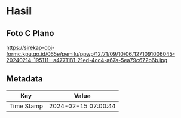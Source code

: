 # Hasil

## Foto C Plano

https://sirekap-obj-formc.kpu.go.id/065e/pemilu/ppwp/12/71/09/10/06/1271091006045-20240214-195111--a4771181-21ed-4cc4-a67a-5ea79c672b6b.jpg


## Metadata

| Key        | Value               |
| ---------- | ------------------- |
| Time Stamp | 2024-02-15 07:00:44 |



